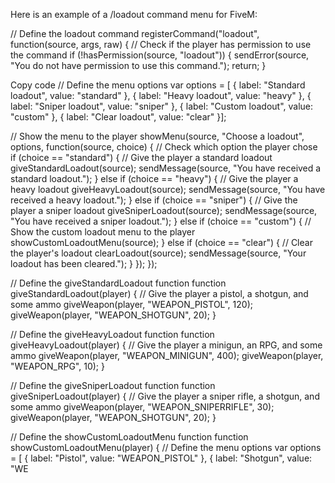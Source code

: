 Here is an example of a /loadout command menu for FiveM:

// Define the loadout command
registerCommand("loadout", function(source, args, raw) {
// Check if the player has permission to use the command
if (!hasPermission(source, "loadout")) {
sendError(source, "You do not have permission to use this command.");
return;
}

Copy code
// Define the menu options
var options = [    { label: "Standard loadout", value: "standard" },    { label: "Heavy loadout", value: "heavy" },    { label: "Sniper loadout", value: "sniper" },    { label: "Custom loadout", value: "custom" },    { label: "Clear loadout", value: "clear" }];

// Show the menu to the player
showMenu(source, "Choose a loadout", options, function(source, choice) {
    // Check which option the player chose
    if (choice == "standard") {
        // Give the player a standard loadout
        giveStandardLoadout(source);
        sendMessage(source, "You have received a standard loadout.");
    } else if (choice == "heavy") {
        // Give the player a heavy loadout
        giveHeavyLoadout(source);
        sendMessage(source, "You have received a heavy loadout.");
    } else if (choice == "sniper") {
        // Give the player a sniper loadout
        giveSniperLoadout(source);
        sendMessage(source, "You have received a sniper loadout.");
    } else if (choice == "custom") {
        // Show the custom loadout menu to the player
        showCustomLoadoutMenu(source);
    } else if (choice == "clear") {
        // Clear the player's loadout
        clearLoadout(source);
        sendMessage(source, "Your loadout has been cleared.");
    }
});
});

// Define the giveStandardLoadout function
function giveStandardLoadout(player) {
// Give the player a pistol, a shotgun, and some ammo
giveWeapon(player, "WEAPON_PISTOL", 120);
giveWeapon(player, "WEAPON_SHOTGUN", 20);
}

// Define the giveHeavyLoadout function
function giveHeavyLoadout(player) {
// Give the player a minigun, an RPG, and some ammo
giveWeapon(player, "WEAPON_MINIGUN", 400);
giveWeapon(player, "WEAPON_RPG", 10);
}

// Define the giveSniperLoadout function
function giveSniperLoadout(player) {
// Give the player a sniper rifle, a shotgun, and some ammo
giveWeapon(player, "WEAPON_SNIPERRIFLE", 30);
giveWeapon(player, "WEAPON_SHOTGUN", 20);
}

// Define the showCustomLoadoutMenu function
function showCustomLoadoutMenu(player) {
// Define the menu options
var options = [
{ label: "Pistol", value: "WEAPON_PISTOL" },
{ label: "Shotgun", value: "WE



